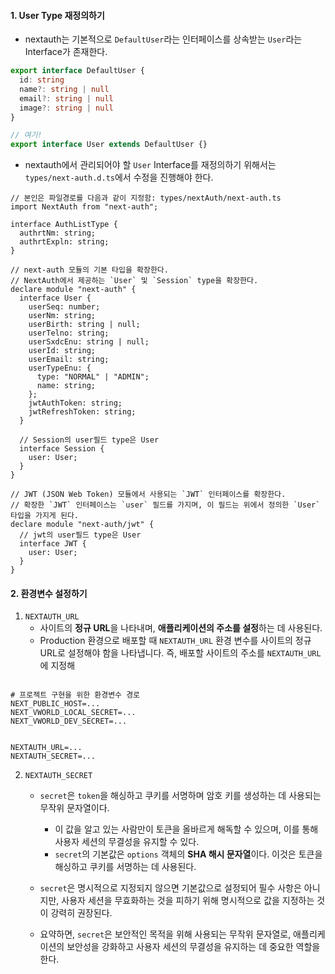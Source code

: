 
#### 1. User Type 재정의하기

- nextauth는 기본적으로 `DefaultUser`라는 인터페이스를 상속받는 `User`라는 Interface가 존재한다.
```ts
export interface DefaultUser {
  id: string
  name?: string | null
  email?: string | null
  image?: string | null
}

// 여기!
export interface User extends DefaultUser {}
```

- nextauth에서 관리되어야 할 `User` Interface를 재정의하기 위해서는 `types/next-auth.d.ts`에서 수정을 진행해야 한다.
```tsx
// 본인은 파일경로를 다음과 같이 지정함: types/nextAuth/next-auth.ts
import NextAuth from "next-auth";

interface AuthListType {
  authrtNm: string;
  authrtExpln: string;
}

// next-auth 모듈의 기본 타입을 확장한다.
// NextAuth에서 제공하는 `User` 및 `Session` type을 확장한다.
declare module "next-auth" {
  interface User {
    userSeq: number;
    userNm: string;
    userBirth: string | null;
    userTelno: string;
    userSxdcEnu: string | null;
    userId: string;
    userEmail: string;
    userTypeEnu: {
      type: "NORMAL" | "ADMIN";
      name: string;
    };
    jwtAuthToken: string;
    jwtRefreshToken: string;
  }

  // Session의 user필드 type은 User
  interface Session {
    user: User;
  }
}

// JWT (JSON Web Token) 모듈에서 사용되는 `JWT` 인터페이스를 확장한다.
// 확장한 `JWT` 인터페이스는 `user` 필드를 가지며, 이 필드는 위에서 정의한 `User` 타입을 가지게 된다.
declare module "next-auth/jwt" {
  // jwt의 user필드 type은 User
  interface JWT {
    user: User;
  }
}

```


#### 2. 환경변수 설정하기

1. `NEXTAUTH_URL`
	- 사이트의 **정규 URL**을 나타내며, **애플리케이션의 주소를 설정**하는 데 사용된다.
	- Production 환경으로 배포할 때 `NEXTAUTH_URL` 환경 변수를 사이트의 정규 URL로 설정해야 함을 나타냅니다. 즉, 배포할 사이트의 주소를 `NEXTAUTH_URL`에 지정해

```null

# 프로젝트 구현을 위한 환경변수 경로
NEXT_PUBLIC_HOST=...
NEXT_VWORLD_LOCAL_SECRET=...
NEXT_VWORLD_DEV_SECRET=...


NEXTAUTH_URL=...
NEXTAUTH_SECRET=...
```

2. `NEXTAUTH_SECRET`
	- `secret`은 `token`을 해싱하고 쿠키를 서명하며 암호 키를 생성하는 데 사용되는 무작위 문자열이다.
		- 이 값을 알고 있는 사람만이 토큰을 올바르게 해독할 수 있으며, 이를 통해 사용자 세션의 무결성을 유지할 수 있다.
		- `secret`의 기본값은 `options` 객체의 **SHA 해시 문자열**이다. 이것은 토큰을 해싱하고 쿠키를 서명하는 데 사용된다.

	- `secret`은 명시적으로 지정되지 않으면 기본값으로 설정되어 필수 사항은 아니지만, 사용자 세션을 무효화하는 것을 피하기 위해 명시적으로 값을 지정하는 것이 강력히 권장된다.

	- 요약하면, `secret`은 보안적인 목적을 위해 사용되는 무작위 문자열로, 애플리케이션의 보안성을 강화하고 사용자 세션의 무결성을 유지하는 데 중요한 역할을 한다.
